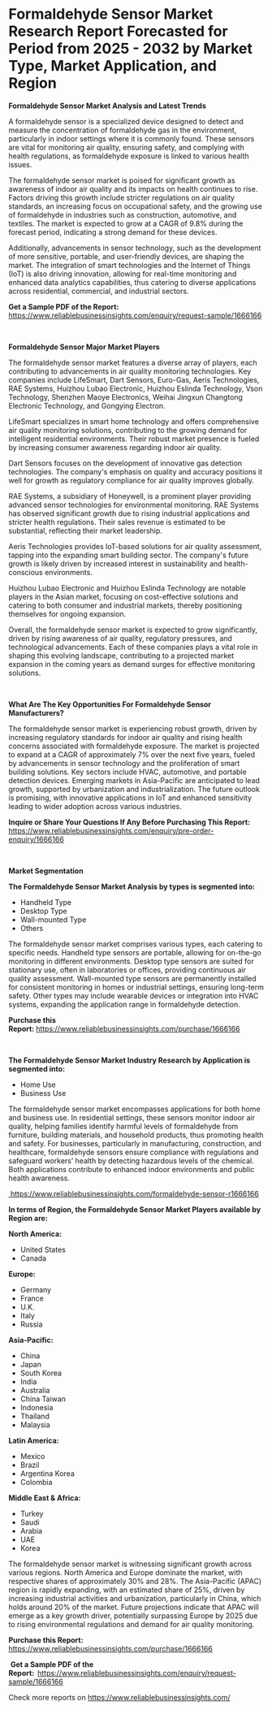 <p><h1>Formaldehyde Sensor Market Research Report Forecasted for Period from 2025 -  2032 by Market Type, Market Application, and Region</h1></p><p><strong>Formaldehyde Sensor Market Analysis and Latest Trends</strong></p>
<p><p>A formaldehyde sensor is a specialized device designed to detect and measure the concentration of formaldehyde gas in the environment, particularly in indoor settings where it is commonly found. These sensors are vital for monitoring air quality, ensuring safety, and complying with health regulations, as formaldehyde exposure is linked to various health issues.</p><p>The formaldehyde sensor market is poised for significant growth as awareness of indoor air quality and its impacts on health continues to rise. Factors driving this growth include stricter regulations on air quality standards, an increasing focus on occupational safety, and the growing use of formaldehyde in industries such as construction, automotive, and textiles. The market is expected to grow at a CAGR of 9.8% during the forecast period, indicating a strong demand for these devices.</p><p>Additionally, advancements in sensor technology, such as the development of more sensitive, portable, and user-friendly devices, are shaping the market. The integration of smart technologies and the Internet of Things (IoT) is also driving innovation, allowing for real-time monitoring and enhanced data analytics capabilities, thus catering to diverse applications across residential, commercial, and industrial sectors.</p></p>
<p><strong>Get a Sample PDF of the Report:&nbsp;</strong> <a href="https://www.reliablebusinessinsights.com/enquiry/request-sample/1666166?utm_campaign=3133&utm_medium=2&utm_source=Github&utm_content=ia&utm_term=06032025&utm_id=formaldehyde-sensor">https://www.reliablebusinessinsights.com/enquiry/request-sample/1666166</a></p>
<p>&nbsp;</p>
<p><strong>Formaldehyde Sensor Major Market Players</strong></p>
<p><p>The formaldehyde sensor market features a diverse array of players, each contributing to advancements in air quality monitoring technologies. Key companies include LifeSmart, Dart Sensors, Euro-Gas, Aeris Technologies, RAE Systems, Huizhou Lubao Electronic, Huizhou Eslinda Technology, Vson Technology, Shenzhen Maoye Electronics, Weihai Jingxun Changtong Electronic Technology, and Gongying Electron.</p><p>LifeSmart specializes in smart home technology and offers comprehensive air quality monitoring solutions, contributing to the growing demand for intelligent residential environments. Their robust market presence is fueled by increasing consumer awareness regarding indoor air quality.</p><p>Dart Sensors focuses on the development of innovative gas detection technologies. The company's emphasis on quality and accuracy positions it well for growth as regulatory compliance for air quality improves globally.</p><p>RAE Systems, a subsidiary of Honeywell, is a prominent player providing advanced sensor technologies for environmental monitoring. RAE Systems has observed significant growth due to rising industrial applications and stricter health regulations. Their sales revenue is estimated to be substantial, reflecting their market leadership.</p><p>Aeris Technologies provides IoT-based solutions for air quality assessment, tapping into the expanding smart building sector. The company's future growth is likely driven by increased interest in sustainability and health-conscious environments.</p><p>Huizhou Lubao Electronic and Huizhou Eslinda Technology are notable players in the Asian market, focusing on cost-effective solutions and catering to both consumer and industrial markets, thereby positioning themselves for ongoing expansion.</p><p>Overall, the formaldehyde sensor market is expected to grow significantly, driven by rising awareness of air quality, regulatory pressures, and technological advancements. Each of these companies plays a vital role in shaping this evolving landscape, contributing to a projected market expansion in the coming years as demand surges for effective monitoring solutions.</p></p>
<p>&nbsp;</p>
<p><strong>What Are The Key Opportunities For Formaldehyde Sensor Manufacturers?</strong></p>
<p><p>The formaldehyde sensor market is experiencing robust growth, driven by increasing regulatory standards for indoor air quality and rising health concerns associated with formaldehyde exposure. The market is projected to expand at a CAGR of approximately 7% over the next five years, fueled by advancements in sensor technology and the proliferation of smart building solutions. Key sectors include HVAC, automotive, and portable detection devices. Emerging markets in Asia-Pacific are anticipated to lead growth, supported by urbanization and industrialization. The future outlook is promising, with innovative applications in IoT and enhanced sensitivity leading to wider adoption across various industries.</p></p>
<p><strong>Inquire or Share Your Questions If Any Before Purchasing This Report:</strong> <a href="https://www.reliablebusinessinsights.com/enquiry/pre-order-enquiry/1666166?utm_campaign=3133&utm_medium=2&utm_source=Github&utm_content=ia&utm_term=06032025&utm_id=formaldehyde-sensor">https://www.reliablebusinessinsights.com/enquiry/pre-order-enquiry/1666166</a></p>
<p>&nbsp;</p>
<p><strong>Market Segmentation</strong></p>
<p><strong>The Formaldehyde Sensor Market Analysis by types is segmented into:</strong></p>
<p><ul><li>Handheld Type</li><li>Desktop Type</li><li>Wall-mounted Type</li><li>Others</li></ul></p>
<p><p>The formaldehyde sensor market comprises various types, each catering to specific needs. Handheld type sensors are portable, allowing for on-the-go monitoring in different environments. Desktop type sensors are suited for stationary use, often in laboratories or offices, providing continuous air quality assessment. Wall-mounted type sensors are permanently installed for consistent monitoring in homes or industrial settings, ensuring long-term safety. Other types may include wearable devices or integration into HVAC systems, expanding the application range in formaldehyde detection.</p></p>
<p><strong>Purchase this Report:&nbsp;</strong><a href="https://www.reliablebusinessinsights.com/purchase/1666166?utm_campaign=3133&utm_medium=2&utm_source=Github&utm_content=ia&utm_term=06032025&utm_id=formaldehyde-sensor">https://www.reliablebusinessinsights.com/purchase/1666166</a></p>
<p>&nbsp;</p>
<p><strong>The Formaldehyde Sensor Market Industry Research by Application is segmented into:</strong></p>
<p><ul><li>Home Use</li><li>Business Use</li></ul></p>
<p><p>The formaldehyde sensor market encompasses applications for both home and business use. In residential settings, these sensors monitor indoor air quality, helping families identify harmful levels of formaldehyde from furniture, building materials, and household products, thus promoting health and safety. For businesses, particularly in manufacturing, construction, and healthcare, formaldehyde sensors ensure compliance with regulations and safeguard workers’ health by detecting hazardous levels of the chemical. Both applications contribute to enhanced indoor environments and public health awareness.</p></p>
<p><a href="https://www.reliablebusinessinsights.com/formaldehyde-sensor-r1666166?utm_campaign=3133&utm_medium=2&utm_source=Github&utm_content=ia&utm_term=06032025&utm_id=formaldehyde-sensor">&nbsp;https://www.reliablebusinessinsights.com/formaldehyde-sensor-r1666166</a></p>
<p><strong>In terms of Region, the Formaldehyde Sensor Market Players available by Region are:</strong></p>
<p>
    <p> <strong> North America: </strong>
        <ul>
            <li>United States</li>
            <li>Canada</li>
        </ul>
        </p> 
    <p> <strong> Europe: </strong>
        <ul>
            <li>Germany</li>
            <li>France</li>
            <li>U.K.</li>
            <li>Italy</li>
            <li>Russia</li>
        </ul>
        </p> 
    <p> <strong> Asia-Pacific: </strong>
        <ul>
            <li>China</li>
            <li>Japan</li>
            <li>South Korea</li>
            <li>India</li>
            <li>Australia</li>
            <li>China Taiwan</li>
            <li>Indonesia</li>
            <li>Thailand</li>
            <li>Malaysia</li>
        </ul>
        </p> 
    <p> <strong> Latin America: </strong>
        <ul>
            <li>Mexico</li>
            <li>Brazil</li>
            <li>Argentina Korea</li>
            <li>Colombia</li>
        </ul>
        </p> 
    <p> <strong> Middle East & Africa: </strong>
        <ul>
            <li>Turkey</li>
            <li>Saudi</li>
            <li>Arabia</li>
            <li>UAE</li>
            <li>Korea</li>
        </ul>
    </p>
    </p>
<p><p>The formaldehyde sensor market is witnessing significant growth across various regions. North America and Europe dominate the market, with respective shares of approximately 30% and 28%. The Asia-Pacific (APAC) region is rapidly expanding, with an estimated share of 25%, driven by increasing industrial activities and urbanization, particularly in China, which holds around 20% of the market. Future projections indicate that APAC will emerge as a key growth driver, potentially surpassing Europe by 2025 due to rising environmental regulations and demand for air quality monitoring.</p></p>
<p><strong>Purchase this Report: </strong><a href="https://www.reliablebusinessinsights.com/purchase/1666166?utm_campaign=3133&utm_medium=2&utm_source=Github&utm_content=ia&utm_term=06032025&utm_id=formaldehyde-sensor">https://www.reliablebusinessinsights.com/purchase/1666166</a></p>
<p>&nbsp;<strong>Get a Sample PDF of the Report:&nbsp;&nbsp;</strong><a href="https://www.reliablebusinessinsights.com/enquiry/request-sample/1666166?utm_campaign=3133&utm_medium=2&utm_source=Github&utm_content=ia&utm_term=06032025&utm_id=formaldehyde-sensor">https://www.reliablebusinessinsights.com/enquiry/request-sample/1666166</a></p>
<p><strong></strong></p>
<p>Check more reports on <a href="https://www.reliablebusinessinsights.com/?utm_campaign=3133&utm_medium=2&utm_source=Github&utm_content=ia&utm_term=06032025&utm_id=formaldehyde-sensor">https://www.reliablebusinessinsights.com/</a></p>